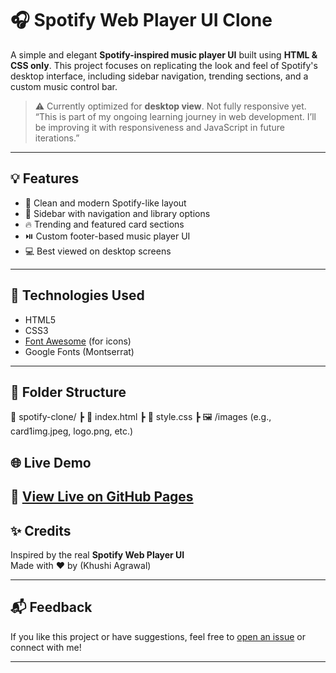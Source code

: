 # 🎧 Spotify Web Player UI Clone

A simple and elegant **Spotify-inspired music player UI** built using **HTML & CSS only**. This project focuses on replicating the look and feel of Spotify's desktop interface, including sidebar navigation, trending sections, and a custom music control bar.

> ⚠️ Currently optimized for **desktop view**. Not fully responsive yet.
> “This is part of my ongoing learning journey in web development. I’ll be improving it with responsiveness and JavaScript in future iterations.”

---

## 💡 Features

- 🎵 Clean and modern Spotify-like layout  
- 📁 Sidebar with navigation and library options  
- 🔥 Trending and featured card sections  
- ⏯️ Custom footer-based music player UI  
- 💻 Best viewed on desktop screens  

---

## 🚀 Technologies Used

- HTML5  
- CSS3  
- [Font Awesome](https://fontawesome.com/) (for icons)  
- Google Fonts (Montserrat)

---

## 📂 Folder Structure

📁 spotify-clone/
┣ 📄 index.html
┣ 📄 style.css
┣ 🖼️ /images (e.g., card1img.jpeg, logo.png, etc.)


## 🌐 Live Demo

🔗 [View Live on GitHub Pages]([https://itskhushi-ag.github.io/spotify-clone](https://spotify-ui-webplayer-clone.netlify.app/))  
---

## ✨ Credits

Inspired by the real **Spotify Web Player UI**  
Made with ❤️ by (Khushi Agrawal)

---

## 📬 Feedback

If you like this project or have suggestions, feel free to [open an issue](https://github.com/itskhushi-ag/spotify-clone/issues) or connect with me!

---

